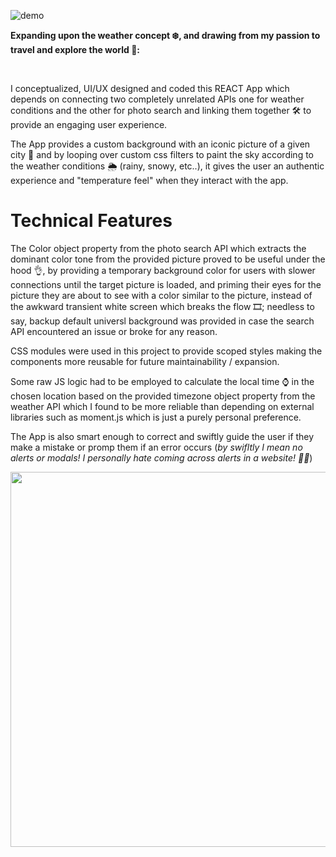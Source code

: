 ![demo](demo1.gif)

**Expanding upon the weather concept :snowflake:, and drawing from my passion to travel and explore the world	&#x1F6EB;:**

<br/>

I conceptualized, UI/UX designed and coded this REACT App which depends on connecting two completely unrelated APIs
one for weather conditions and the other for photo search
and linking them together 🛠 to provide an engaging user experience.

The App provides a custom background with an iconic picture of a given city 	:city_sunset:
and by looping over custom css filters to paint the sky according to the weather conditions :sun_behind_rain_cloud:
(rainy, snowy, etc..), it gives the user an authentic experience and "temperature feel" when they interact with the app.

# Technical Features

The Color object property from the photo search API which extracts the dominant color tone from the provided picture proved to be useful under the hood 👌,
by providing a temporary background color for users with slower connections until the target picture is loaded, and priming their eyes for the picture they 
are about to see with a color similar to the picture, instead of the awkward transient white screen which breaks the flow :film_strip:; needless to say, backup default universl background was provided in case the search API encountered an issue or broke for any reason.

CSS modules were used in this project to provide scoped styles making the components more reusable for future maintainability / expansion.

Some raw JS logic had to be employed to calculate the local time :watch: in the chosen location 
based on the provided timezone object property from the weather API which I found to be more reliable than depending on external libraries such as moment.js which is just a purely personal preference.

The App is also smart enough to correct and swiftly guide the user if they make a mistake or promp them if an error occurs (*by swifltly I mean no alerts or modals! I personally hate coming across alerts in a website! :man_facepalming:*)

<img src="demo2.gif" width="600" />
